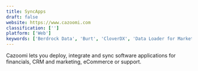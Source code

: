```yaml
---
title: SyncApps
draft: false 
website: https://www.cazoomi.com
classification: ['']
platform: ['Web']
keywords: ['Berdrock Data', 'Burt', 'CloverDX', 'Data Loader for Marketo', 'IBM InfoSphere Platform', 'Liaison ALLOY', 'Matillion', 'MuleSoft Anypoint Platform', 'Neuron ESB', 'PieSync', 'Progress DataDirect Connectors', 'RSSBus Connect', 'Scribe Online', 'Software AG webMethods', 'Talend', 'Xplenty']
---
```

Cazoomi lets you deploy, integrate and sync software applications for financials, CRM and marketing, eCommerce or support.